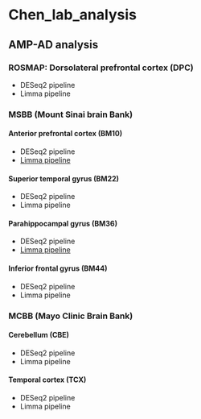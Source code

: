 # Chen_lab_analysis

## AMP-AD analysis
### ROSMAP: Dorsolateral prefrontal cortex (DPC)
+ DESeq2 pipeline
+ Limma pipeline
### MSBB (Mount Sinai brain Bank)
#### Anterior prefrontal cortex (BM10)
+ DESeq2 pipeline
+ [Limma pipeline](https://github.com/ningxinkang/Chen_lab_analysis/blob/main/limma_MSBB_BM10.md)
#### Superior temporal gyrus (BM22)
+ DESeq2 pipeline
+ Limma pipeline
#### Parahippocampal gyrus (BM36)
+ DESeq2 pipeline
+ [Limma pipeline](https://github.com/ningxinkang/Chen_lab_analysis/blob/main/limma_MSBB_BM36.md)
#### Inferior frontal gyrus (BM44)
+ DESeq2 pipeline
+ Limma pipeline
### MCBB (Mayo Clinic Brain Bank)
#### Cerebellum (CBE)
+ DESeq2 pipeline
+ Limma pipeline
#### Temporal cortex (TCX)
+ DESeq2 pipeline
+ Limma pipeline

